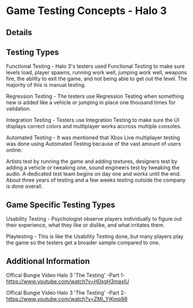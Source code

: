 # Game Testing Concepts - Halo 3

## Details



## Testing Types
Functional Testing - Halo 3's testers used Functional Testing to make sure levels load, player spawns, running work well, jumping 
work well, weapons fire, the ablilty to exit the game, and not being able to get out the level. The majority of this is manual 
testing.

Regression Testing - The testers use Regression Testing when something new is added like a vehicle or jumping in place one 
thousand times for validation.

Integration Testing - Testers use Integration Testing to make sure the UI displays correct colors and multiplayer works accross 
multiple consoles.

Automated Testing - It was mentioned that Xbox Live multiplayer testing was done using Automated Testing because of the vast 
amount of users online.

Artists test by running the game and adding textures, designers test by adding a vehicle or tweaking one, sound engineers test by 
tweaking the audio. A dedicated test team begins on day one and works until the end. About three years of testing and a few 
weeks testing outside the company is done overall.


## Game Specific Testing Types
Usability Testing - Psychologist observe players individually to figure out their experience, what they like or dislike, and what 
irritates them.

Playtesting - This is like the Usability Testing done, but many players play the game so the testers get a broader sample compared 
to one.

## Additional Information
Offical Bungie Video Halo 3 'The Testing' -Part 1-
https://www.youtube.com/watch?v=H0sgH3maxlU

Offical Bungie Video Halo 3 'The Testing' -Part 2-
https://www.youtube.com/watch?v=ZMj_YjKmp98
